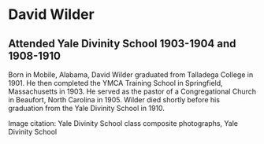# David Wilder
## Attended Yale Divinity School 1903-1904 and 1908-1910
Born in Mobile, Alabama, David Wilder graduated from Talladega College in 1901. He then completed the YMCA Training School in Springfield, Massachusetts in 1903. He served as the pastor of a Congregational Church in Beaufort, North Carolina in 1905. Wilder died shortly before his graduation from the Yale Divinity School in 1910.

Image citation: Yale Divinity School class composite photographs, Yale Divinity School
